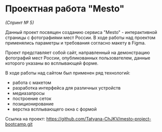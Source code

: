 # Проектная работа "Mesto"
*(Спринт № 5)*

Данный проект посвящен созданию сервиса "Mesto" - интерактивной страницы с фотографиями мест России.
В ходе работы над проектом применялись параметры и требования согласно макету в Figma.

Проект представляет собой сайт, направленный на демонстрацию фотографий мест России, опубликованных пользователем, данные которого указаны во всплывающей форме.

В ходе работы над сайтом был применен ряд технологий:

* работа с макетом
* разработка интерфейса для различных устройств
* медиазапросы
* построение сеток
* позиционирование
* верстка всплывающего окна с формой

Ссылка на проект:
https://github.com/Tatyana-ChJKV/mesto-project-bootcamp.git
